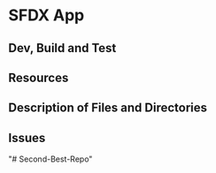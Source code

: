 # SFDX App

## Dev, Build and Test

## Resources

## Description of Files and Directories

## Issues
"# Second-Best-Repo" 

